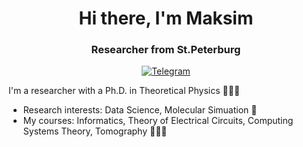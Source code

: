 <div id="header" align="center">
    <h1>Hi there, I'm Maksim</h1> 
    <h3>Researcher from St.Peterburg</h3>
</div>

<div id="socials" align="center">
    <a href="https://t.me/baranovma1993">
<img src="https://img.shields.io/badge/Telegram-blue?style=for-the-
badge&logo=telegram&logoColor=white" alt="Telegram"/> </a>
</div>     




I'm a researcher with a Ph.D. in Theoretical Physics 👨🏼‍🎓   
* Research interests: Data Science, Molecular Simuation 🧬
* My courses: Informatics, Theory of Electrical Circuits, Computing Systems Theory, Tomography 👨🏼‍🏫
  

